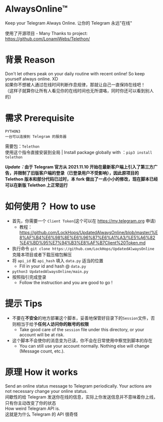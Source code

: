 # AlwaysOnline™

Keep your Telegram Always Online.
让你的 Telegram 永远"在线"

使用了开源项目 - Many Thanks to project: https://github.com/LonamiWebs/Telethon/

# 背景 Reason

Don't let others peak on your daily routine with recent online! So keep yourself always online. XD  
如果你不想被人通过在线时间判断作息规律，那就让自己一直保持在线吧！  
（这样子就算你让所有人看见你的在线时间也无所谓咯，同时你还可以看到别人的）  

# 需求 Prerequisite

`PYTHON3`  
`一台可以连接到 Telegram 的服务器`  

需要包：`Telethon`  
使用这个指令直接安装到全局 | Install package globally with ：`pip3 install telethon`  

_**Update：**_**由于 Telegram 官方从 2021.11.10 开始在最新客户端上引入了第三方广告，并限制了旧版客户端的登录（已登录用户不受影响），因此原项目的 Telethon 版本和部分代码已过时，本 fork 做出了一点小小的修改，现在脚本已经可以在新版 Telethon 上正常运行**

# 如何使用？ How to use

- 首先，你需要一个 `Client Token`(这个可以在 https://my.telegram.org 申请)
    - 教程：https://github.com/LockHops/UpdatedAlwaysOnline/blob/master/%E8%AF%B4%E6%98%8E%E6%96%87%E6%A1%A3/%E5%A6%82%E4%BD%95%E7%94%B3%E8%AF%B7Client%20Token.md
- 执行命令 `git clone https://github.com/LockHops/UpdatedAlwaysOnline` 克隆本项目或者下载压缩包解压
- 将 `api_id` 和 `api_hash` 填入 `data.py` 适当的位置
    - Fill in your id and hash @ `data.py`
- `python3 UpdatedAlwaysOnline/main.py`
- 按照指引完成登录
    - Follow the instruction and you are good to go !

# 提示 Tips

- 不要在**不安全**的地方部署这个脚本，妥善地保管好目录下的`Session`文件，否则相当于给予**任何人访问你的账号的权限** 
    - Take good care of the `session` file under this directory, or your account will be at risk.
- 这个脚本不会使你的消息变为已读，你不会在日常使用中察觉到脚本的存在
    - You can still use your account normally. Nothing else will change (Message count, etc.).
     

# 原理 How it works

Send an online status message to Telegram periodically. Your actions are not necessary change your online status.  
间歇性的给 Telegram 发送你在线的信息，实际上你发送信息并不意味着你上线，只有你主动改变了你的状态  
How weird Telegram API is.  
这就是为什么 Telegram 的 API 很奇怪  
